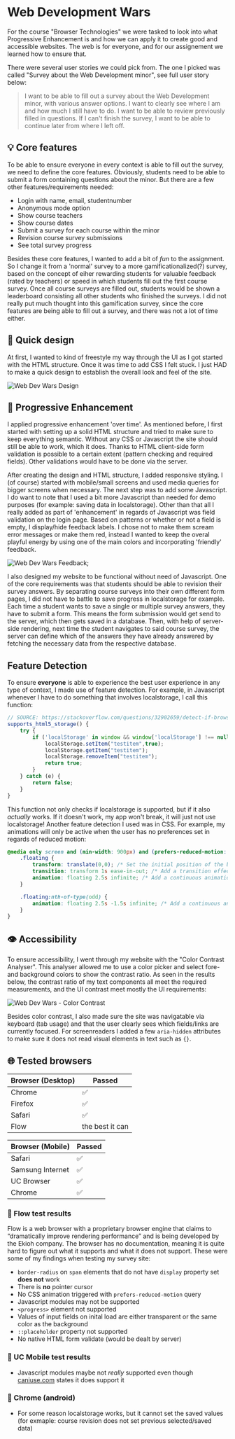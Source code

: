# Web Development Wars

For the course "Browser Technologies" we were tasked to look into what Progressive Enhancement is and how we can apply it to create good and accessible websites. The web is for everyone, and for our assignement we learned how to ensure that.

There were several user stories we could pick from. The one I picked was called "Survey about the Web Development minor", see full user story below:

> I want to be able to fill out a survey about the Web Development minor, with various answer options. I want to clearly see where I am and how much I still have to do. I want to be able to review previously filled in questions. If I can't finish the survey, I want to be able to continue later from where I left off.

## :bulb: Core features

To be able to ensure everyone in every context is able to fill out the survey, we need to define the core features. Obviously, students need to be able to submit a form containing questions about the minor. But there are a few other features/requirements needed:

- Login with name, email, studentnumber
- Anonymous mode option
- Show course teachers
- Show course dates
- Submit a survey for each course within the minor
- Revision course survey submissions
- See total survey progress

Besides these core features, I wanted to add a bit of *fun* to the assignment. So I change it from a 'normal' survey to a more gamificationalized(?) survey, based on the concept of eiher rewarding students for valuable feedback (rated by teachers) or speed in which students fill out the first course survey. Once all course surveys are filled out, students would be shown a leaderboard consisting all other students who finished the surveys. I did not really put much thought into this gamification survey, since the core features are being able to fill out a survey, and there was not a lot of time either.

## :art: Quick design

At first, I wanted to kind of freestyle my way through the UI as I got started with the HTML structure. Once it was time to add CSS I felt stuck. I just HAD to make a quick design to establish the overall look and feel of the site.

![Web Dev Wars Design]('./assets/web_dev_wars-preview.png')

## :rainbow: Progressive Enhancement

I applied progressive enhancement 'over time'. As mentioned before, I  first started with setting up a solid HTML structure and tried to make sure to keep everything semantic. Without any CSS or Javascript the site should still be able to work, which it does. Thanks to HTML client-side form validation is possible to a certain extent (pattern checking and required fields). Other validations would have to be done via the server.

After creating the design and HTML structure, I added responsive styling. I (of course) started with mobile/small screens and used media queries for bigger screens when necessary. The next step was to add some Javascript. I do want to note that I used a bit more Javascript than needed for demo purposes (for example: saving data in localstorage). Other than that all I really added as part of 'enhancement' in regards of Javascript was field validation on the login page. Based on patterns or whether or not a field is empty, I display/hide feedback labels. I chose not to make them scream error messages or make them red, instead I wanted to keep the overal playful energy by using one of the main colors and incorporating 'friendly' feedback.

![Web Dev Wars Feedback]('./assets/web_dev_wars-preview-feedback.png');

I also designed my website to be functional without need of Javascript. One of the core requirements was that students should be able to revision their survey answers. By separating course surveys into their own different form pages, I did not have to battle to save progress in localstorage for example. Each time a student wants to save a single or multiple survey answers, they have to submit a form. This means the form submission would get send to the server, which then gets saved in a database. Then, with help of server-side rendering, next time the student navigates to said course survey, the server can define which of the answers they have already answered by fetching the necessary data from the respective database.

## Feature Detection

To ensure **everyone** is able to experience the best user experience in any type of context, I made use of feature detection. For example, in Javascript whenever I have to do something that involves localstorage, I call this function:

```js
// SOURCE: https://stackoverflow.com/questions/32902659/detect-if-browser-allows-setting-localstorage-setitem
supports_html5_storage() {
    try {
        if ('localStorage' in window && window['localStorage'] !== null) {
            localStorage.setItem("testitem",true);
            localStorage.getItem("testitem");
            localStorage.removeItem("testitem");
            return true;
        }
    } catch (e) {
        return false;
    }
}
```

This function not only checks if localstorage is supported, but if it also *actually* works. If it doesn't work, my app won't break, it will just not use localstorage! Another feature detection I used was in CSS. For example, my animations will only be active when the user has no preferences set in regards of reduced motion:

```css
@media only screen and (min-width: 900px) and (prefers-reduced-motion: no-preference ) {
    .floating {
        transform: translate(0,0); /* Set the initial position of the box */
        transition: transform 1s ease-in-out; /* Add a transition effect */
        animation: floating 2.5s infinite; /* Add a continuous animation */
    }

    .floating:nth-of-type(odd) {
        animation: floating 2.5s -1.5s infinite; /* Add a continuous animation */
    }
}
```

## :eye: Accessibility

To ensure accessibility, I went through my website with the "Color Contrast Analyser". This analyser allowed me to use a color picker and select fore- and background colors to show the contrast ratio. As seen in the results below, the contrast ratio of my text components all meet the required measurements, and the UI contrast meet mostly the UI requirements:

![Web Dev Wars - Color Contrast]('./assets/web_dev_wars-color_contrast_analyzer.png')

Besides color contrast, I also made sure the site was navigatable via keyboard (tab usage) and that the user clearly sees which fields/links are currently focused. For screenreaders I added a few `aria-hidden` attributes to make sure it does not read visual elements in text such as `{}`.

## :globe_with_meridians: Tested browsers

| Browser (Desktop) | Passed                   |
|--------------------|---------------------------------|
| Chrome              | :white_check_mark:                   |
| Firefox      | :white_check_mark: |
| Safari   | :white_check_mark:    |
| Flow     | the best it can                    |

| Browser (Mobile) | Passed                   |
|--------------------|---------------------------------|
| Safari              | :white_check_mark:                   |
| Samsung Internet      | :white_check_mark: |
| UC Browser   | :white_check_mark:    |
| Chrome     | :white_check_mark:                    |

### :mag_right: Flow test results

Flow is a web browser with a proprietary browser engine that claims to “dramatically improve rendering performance” and is being developed by the Ekioh company. The browser has no documentation, meaning it is quite hard to figure out what it supports and what it does not support. These were some of my findings when testing my survey site:

- `border-radius` on `span` elements that do not have `display` property set **does not** work
- There is **no** pointer cursor
- No CSS animation triggered with `prefers-reduced-motion` query
- Javascript modules may not be supported
- `<progress>` element not supported
- Values of input fields on inital load are either transparent or the same color as the background
- `::placeholder` property not supported
- No native HTML form validate (would be dealt by server)

### :mag_right: UC Mobile test results

- Javascript modules maybe not *really* supported even though [caniuse.com](https://caniuse.com) states it does support it

### :mag_right: Chrome (android)

- For some reason localstorage works, but it cannot set the saved values (for exmaple: course revision does not set previous selected/saved data)

